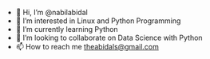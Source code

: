 - 👋 Hi, I’m @nabilabidal
- 👀 I’m interested in Linux and Python Programming
- 🌱 I’m currently learning Python
- 💞️ I’m looking to collaborate on Data Science with Python
- 📫 How to reach me theabidals@gmail.com

<!---
nabilabidal/nabilabidal is a ✨ special ✨ repository because its `README.md` (this file) appears on your GitHub profile.
You can click the Preview link to take a look at your changes.
--->
